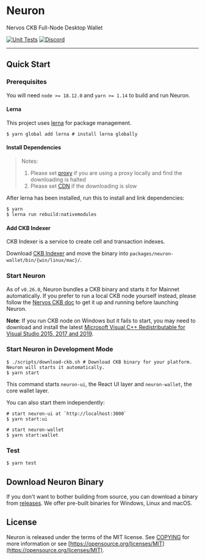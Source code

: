 # Neuron

Nervos CKB Full-Node Desktop Wallet

[![Unit Tests](https://github.com/nervosnetwork/neuron/actions/workflows/unit_tests.yml/badge.svg)](https://github.com/nervosnetwork/neuron/actions/workflows/unit_tests.yml)
[![Discord](https://img.shields.io/discord/956765352514183188?label=Discord&logo=discord&style=default&color=grey&labelColor=5865F2&logoColor=white)](https://discord.gg/N9nZ3JE2Gg)

---

## Quick Start

### Prerequisites

You will need `node >= 18.12.0` and `yarn >= 1.14` to build and run Neuron.

#### Lerna

This project uses [lerna](https://github.com/lerna/lerna/) for package management.

```shell
$ yarn global add lerna # install lerna globally
```

#### Install Dependencies

> Notes: 
> 1. Please set [proxy](https://www.electronjs.org/docs/latest/tutorial/installation#proxies) if you are using a proxy locally and find the downloading is halted
> 2. Please set [CDN](https://www.electronjs.org/docs/latest/tutorial/installation#mirror) if the downloading is slow

After lerna has been installed, run this to install and link dependencies:

```shell
$ yarn
$ lerna run rebuild:nativemodules
```






#### Add CKB Indexer

CKB Indexer is a service to create cell and transaction indexes.

Download [CKB Indexer](https://github.com/nervosnetwork/ckb-indexer/releases) and move the binary into `packages/neuron-wallet/bin/{win/linux/mac}/`.

### Start Neuron

As of `v0.26.0`, Neuron bundles a CKB binary and starts it for Mainnet automatically. If you prefer to run a local CKB node yourself instead, please follow the [Nervos CKB doc](https://docs.nervos.org/docs/basics/guides/mainnet) to get it up and running before launching Neuron.

**Note**: If you run CKB node on Windows but it fails to start, you may need to download and install the latest [Microsoft Visual C++ Redistributable for Visual Studio 2015, 2017 and 2019](https://support.microsoft.com/en-us/help/2977003/the-latest-supported-visual-c-downloads).

### Start Neuron in Development Mode

```shell
$ ./scripts/download-ckb.sh # Download CKB binary for your platform. Neuron will starts it automatically.
$ yarn start
```

This command starts `neuron-ui`, the React UI layer and `neuron-wallet`, the core wallet layer.

You can also start them independently:

```shell
# start neuron-ui at `http://localhost:3000`
$ yarn start:ui
```

```shell
# start neuron-wallet
$ yarn start:wallet
```

### Test

```shell
$ yarn test
```

## Download Neuron Binary

If you don't want to bother building from source, you can download a binary from [releases](https://github.com/nervosnetwork/neuron/releases). We offer pre-built binaries for Windows, Linux and macOS.

## License

Neuron is released under the terms of the MIT license. See [COPYING](COPYING) for more information or see [https://opensource.org/licenses/MIT](https://opensource.org/licenses/MIT).

